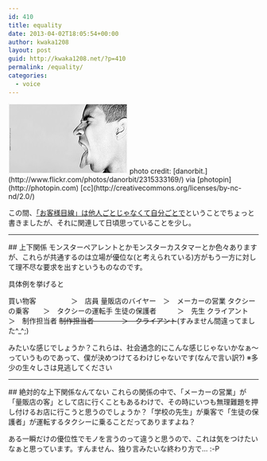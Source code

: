 ```yaml
---
id: 410
title: equality
date: 2013-04-02T18:05:54+00:00
author: kwaka1208
layout: post
guid: http://kwaka1208.net/?p=410
permalink: /equality/
categories:
  - voice
---
```

<img src="/assets/images/2013/04/small_2315333169.jpg" alt="angry" width="240" height="141" class="alignnone size-full wp-image-423" />
photo credit: [danorbit.](http://www.flickr.com/photos/danorbit/2315333169/) via [photopin](http://photopin.com) [cc](http://creativecommons.org/licenses/by-nc-nd/2.0/)

この間、[「お客様目線」は他人ごとじゃなくて自分ごとで](http://kwaka1208.net/you-are-the-customer/)ということでちょっと書きましたが、それに関連して日頃思っていることを少し。

<hr>
## 上下関係
モンスターペアレントとかモンスターカスタマーとか色々ありますが、これらが共通するのは立場が優位な(と考えられている)方がもう一方に対して理不尽な要求を出すというものなのです。

具体例を挙げると

買い物客　　　　　＞　店員
量販店のバイヤー　＞　メーカーの営業
タクシーの乗客　　＞　タクシーの運転手
生徒の保護者　　　＞　先生
クライアント　　　＞　制作担当者
<strike>制作担当者　　　　＞　クライアント</strike>(すみません間違ってました^_^;)

みたいな感じでしょうか？これらは、社会通念的にこんな感じじゃないかなぁ〜っていうものであって、僕が決めつけてるわけじゃないです(なんで言い訳?)
※多少の生々しさは見逃してください

<hr>
## 絶対的な上下関係なんてない
これらの関係の中で、「メーカーの営業」が「量販店の客」として店に行くこともあるわけで、その時にいつも無理難題を押し付けるお店に行こうと思うのでしょうか？「学校の先生」が乗客で「生徒の保護者」が運転するタクシーに乗ることだってありますよね？

ある一瞬だけの優位性でモノを言うのって違うと思うので、これは気をつけたいなぁと思っています。すんません、独り言みたいな終わり方で... :-P